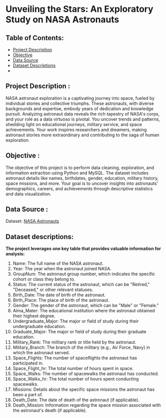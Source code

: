# Unveiling the Stars: An Exploratory Study on NASA Astronauts

## Table of Contents:

- [Project Description](https://github.com/DarvinciVincent/An_Exploratory_Study_on_NASA_Astronauts/blob/main/README.md#project-description-)
- [Objective](https://github.com/DarvinciVincent/An_Exploratory_Study_on_NASA_Astronauts/blob/main/README.md#Objective-)
- [Data Source](https://github.com/DarvinciVincent/An_Exploratory_Study_on_NASA_Astronauts/blob/main/README.md#data-source-)
- [Dataset Descriptions](https://github.com/DarvinciVincent/An_Exploratory_Study_on_NASA_Astronauts/blob/main/README.md#dataset-description-)
- 
## Project Description : 
NASA astronaut exploration is a captivating journey into space, fueled by individual stories and collective triumphs. These astronauts, with diverse backgrounds and expertise, embody years of dedication and knowledge pursuit. Analyzing astronaut data reveals the rich tapestry of NASA's corps, and your role as a data virtuoso is pivotal. You uncover trends and patterns, shedding light on educational journeys, military service, and space achievements. Your work inspires researchers and dreamers, making astronaut stories more extraordinary and contributing to the saga of human exploration.

## Objective :
The objective of this project is to perform data cleaning, exploration, and information extraction using Python and MySQL. The dataset includes astronaut details like names, birthdates, gender, education, military history, space missions, and more. Your goal is to uncover insights into astronauts' demographics, careers, and achievements through descriptive statistics and data visualization.

## Data Source :
Dataset: [NASA Astronauts](https://github.com/DarvinciVincent/An_Exploratory_Study_on_NASA_Astronauts/blob/main/nasa.csv)

## Dataset descriptions: 
**The project leverages one key table that provides valuable information for analysis:**
1. Name: The full name of the NASA astronaut.
2. Year: The year when the astronaut joined NASA.
3. GroupNum: The astronaut group number, which indicates the specific cohort or class they belong to.
4. Status: The current status of the astronaut, which can be "Retired," "Deceased," or other relevant statuses.
5. Birth_Date: The date of birth of the astronaut.
6. Birth_Place: The place of birth of the astronaut.
7. Gender: The gender of the astronaut, which can be "Male" or "Female."
8. Alma_Mater: The educational institution where the astronaut obtained their highest degree.
9. Undergraduate_Major: The major or field of study during their undergraduate education.
10. Graduate_Major: The major or field of study during their graduate education.
11. Military_Rank: The military rank or title held by the astronaut.
12. Military_Branch: The branch of the military (e.g., Air Force, Navy) in which the astronaut served.
13. Space_Flights: The number of spaceflights the astronaut has participated in.
14. Space_Flight_hr: The total number of hours spent in space.
15. Space_Walks: The number of spacewalks the astronaut has conducted.
16. Space_Walks_hr: The total number of hours spent conducting spacewalks.
17. Missions: Details about the specific space missions the astronaut has been a part of.
18. Death_Date: The date of death of the astronaut (if applicable).
19. Death_Mission: Information regarding the space mission associated with the astronaut's death (if applicable).



